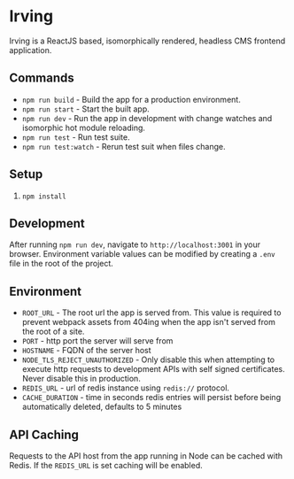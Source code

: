 # Irving
Irving is a ReactJS based, isomorphically rendered, headless CMS frontend application.

## Commands
* `npm run build` - Build the app for a production environment.
* `npm run start` - Start the built app.
* `npm run dev` - Run the app in development with change watches and isomorphic hot module reloading.
* `npm run test` - Run test suite.
* `npm run test:watch` - Rerun test suit when files change.

## Setup
1. `npm install`

## Development
After running `npm run dev`, navigate to `http://localhost:3001` in your browser.
Environment variable values can be modified by creating a `.env` file in the root of the project.

## Environment
* `ROOT_URL` - The root url the app is served from. This value is required to
prevent webpack assets from 404ing when the app isn't served from the root of a
site.
* `PORT` - http port the server will serve from
* `HOSTNAME` - FQDN of the server host
* `NODE_TLS_REJECT_UNAUTHORIZED` - Only disable this when attempting to execute
http requests to development APIs with self signed certificates. Never disable
this in production.
* `REDIS_URL` - url of redis instance using `redis://` protocol.
* `CACHE_DURATION` - time in seconds redis entries will persist before being
automatically deleted, defaults to 5 minutes

## API Caching
Requests to the API host from the app running in Node can be cached with Redis.
If the `REDIS_URL` is set caching will be enabled.

